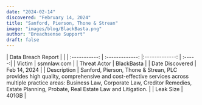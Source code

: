 ```yaml
---
date: "2024-02-14"
discovered: "February 14, 2024"
title: "Sanford, Pierson, Thone & Strean"
image: "images/blog/BlackBasta.png"
author: "Breachsense Support"
draft: false
---
```


| Data Breach Report           |              | 
| :-----------: | :-------------:     |:-------------:    | :-----:|
| Victim      | ssmnlaw.com      | 
| Threat Actor      | BlackBasta      | 
| Date Discovered      | Feb 14, 2024      | 
| Description      | Sanford, Pierson, Thone & Strean, PLC provides high quality, comprehensive and cost-effective services across multiple practice areas: Business Law, Corporate Law, Creditor Remedies, Estate Planning, Probate, Real Estate Law and Litigation.      | 
| Leak Size      | 401GB      | 

